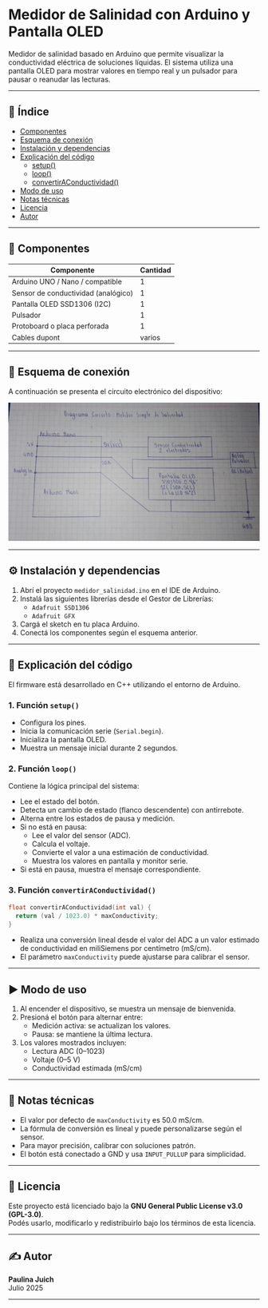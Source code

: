 # Medidor de Salinidad con Arduino y Pantalla OLED

Medidor de salinidad basado en Arduino que permite visualizar la conductividad eléctrica de soluciones líquidas. El sistema utiliza una pantalla OLED para mostrar valores en tiempo real y un pulsador para pausar o reanudar las lecturas.

---

## 📑 Índice

- [Componentes](#componentes)
- [Esquema de conexión](#esquema-de-conexión)
- [Instalación y dependencias](#instalación-y-dependencias)
- [Explicación del código](#explicación-del-código)
  - [setup()](#1-función-setup)
  - [loop()](#2-función-loop)
  - [convertirAConductividad()](#3-función-convertiraconductividad)
- [Modo de uso](#modo-de-uso)
- [Notas técnicas](#notas-técnicas)
- [Licencia](#licencia)
- [Autor](#autor)

---

## 🧰 Componentes

| Componente                          | Cantidad |
|-------------------------------------|----------|
| Arduino UNO / Nano / compatible     | 1        |
| Sensor de conductividad (analógico) | 1        |
| Pantalla OLED SSD1306 (I2C)         | 1        |
| Pulsador                            | 1        |
| Protoboard o placa perforada        | 1        |
| Cables dupont                       | varios   |

---

## 🔌 Esquema de conexión

A continuación se presenta el circuito electrónico del dispositivo:

![Esquema de conexión](esquema_conexion.png)

---

## ⚙️ Instalación y dependencias

1. Abrí el proyecto `medidor_salinidad.ino` en el IDE de Arduino.
2. Instalá las siguientes librerías desde el Gestor de Librerías:
   - `Adafruit SSD1306`
   - `Adafruit GFX`
3. Cargá el sketch en tu placa Arduino.
4. Conectá los componentes según el esquema anterior.

---

## 🧠 Explicación del código

El firmware está desarrollado en C++ utilizando el entorno de Arduino.

### 1. Función `setup()`

- Configura los pines.
- Inicia la comunicación serie (`Serial.begin`).
- Inicializa la pantalla OLED.
- Muestra un mensaje inicial durante 2 segundos.

### 2. Función `loop()`

Contiene la lógica principal del sistema:

- Lee el estado del botón.
- Detecta un cambio de estado (flanco descendente) con antirrebote.
- Alterna entre los estados de pausa y medición.
- Si no está en pausa:
  - Lee el valor del sensor (ADC).
  - Calcula el voltaje.
  - Convierte el valor a una estimación de conductividad.
  - Muestra los valores en pantalla y monitor serie.
- Si está en pausa, muestra el mensaje correspondiente.

### 3. Función `convertirAConductividad()`

```cpp
float convertirAConductividad(int val) {
  return (val / 1023.0) * maxConductivity;
}
```

- Realiza una conversión lineal desde el valor del ADC a un valor estimado de conductividad en miliSiemens por centímetro (mS/cm).
- El parámetro `maxConductivity` puede ajustarse para calibrar el sensor.

---

## ▶️ Modo de uso

1. Al encender el dispositivo, se muestra un mensaje de bienvenida.
2. Presioná el botón para alternar entre:
   - Medición activa: se actualizan los valores.
   - Pausa: se mantiene la última lectura.
3. Los valores mostrados incluyen:
   - Lectura ADC (0–1023)
   - Voltaje (0–5 V)
   - Conductividad estimada (mS/cm)

---

## 🧪 Notas técnicas

- El valor por defecto de `maxConductivity` es 50.0 mS/cm.
- La fórmula de conversión es lineal y puede personalizarse según el sensor.
- Para mayor precisión, calibrar con soluciones patrón.
- El botón está conectado a GND y usa `INPUT_PULLUP` para simplicidad.

---

## 📄 Licencia

Este proyecto está licenciado bajo la **GNU General Public License v3.0 (GPL-3.0)**.  
Podés usarlo, modificarlo y redistribuirlo bajo los términos de esta licencia.

---

## ✍️ Autor

**Paulina Juich**  
Julio 2025

---
